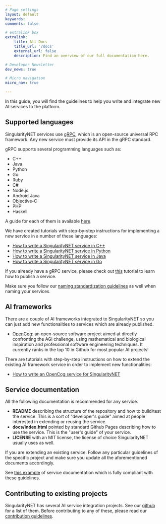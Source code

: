 ```yaml
---
# Page settings
layout: default
keywords:
comments: false

# extralink box
extralink:
    title: All Docs
    title_url: '/docs'
    external_url: false
    description: Find an overview of our full documentation here.

# Developer Newsletter
dev_news: true

# Micro navigation
micro_nav: true

---
```

In this guide, you will find the guidelines to help you write and integrate new AI services to the platform.

## Supported languages
SingularityNET services use [gRPC](https://grpc.io/), which is an open-source universal RPC
framework. Any new service must provide its API in the gRPC standard.

gRPC supports several programming languages such as:
- C++
- Java
- Python
- Go
- Ruby
- C#
- Node.js
- Android Java
- Objective-C
- PHP
- Haskell 

A guide for each of them is available [here](https://grpc.io/docs/).

We have created tutorials with step-by-step instructions for implementing a new
service in a number of these languages:

- [How to write a SingularityNET service in C++](/tutorials/cpp)
- [How to write a SingularityNET service in Python](/tutorials/python)
- [How to write a SingularityNET service in Java](/tutorials/java)
- [How to write a SingularityNET service in Go](/tutorials/go)

If you already have a gRPC service, please check out [this](/tutorials/publish) tutorial to learn how to publish a service.

Make sure you follow our [naming standardization guidelines](/docs/concepts/naming-standards) as well when naming your services.

## AI frameworks
There are a couple of AI frameworks integrated to SingularityNET so you can just add new functionalities to services which are already published.

- [OpenCog](https://opencog.org/): an open-source software project aimed at directly confronting the AGI challenge, using mathematical and biological inspiration and professional software engineering techniques. It currently ranks in the top 10 in Github for most popular AI projects!

There are tutorials with step-by-step instructions on how to extend the existing AI framework service in order to implement new functionalities:
- [How to write an OpenCog service for SingularityNET](/tutorials/opencog)

## Service documentation
All the following documentation is recommended for any service.

- **README** describing the structure of the repository and how to build/test the service. This is a sort of "developer's guide" aimed at people interested in extending or reusing the service.
- **docs/index.html** pointed by standard Github Pages describing how to use the service. This is the "user's guide" of your service.
- **LICENSE** with an MIT license, the license of choice SingularityNET usually uses as well.

If you are extending an existing service. Follow any particular guidelines of the specific project and make sure you update all the aforementioned documents accordingly.

See [this example](https://github.com/singnet/opencog-services) of service documentation which is fully compliant with these guidelines.

## Contributing to existing projects
SingularityNET has several AI service integration projects. See our [github](https://github.com/singnet) for a list of them. Before contributing to any of these, please read our [contribution guidelines](/docs/contribute/contribution-guidelines).
